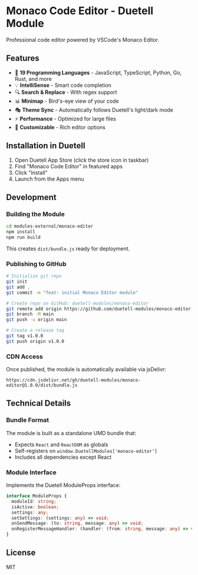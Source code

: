 # Monaco Code Editor - Duetell Module

Professional code editor powered by VSCode's Monaco Editor.

## Features

- 🎨 **19 Programming Languages** - JavaScript, TypeScript, Python, Go, Rust, and more
- 💡 **IntelliSense** - Smart code completion
- 🔍 **Search & Replace** - With regex support
- 📊 **Minimap** - Bird's-eye view of your code
- 🎭 **Theme Sync** - Automatically follows Duetell's light/dark mode
- ⚡ **Performance** - Optimized for large files
- 🔧 **Customizable** - Rich editor options

## Installation in Duetell

1. Open Duetell App Store (click the store icon in taskbar)
2. Find "Monaco Code Editor" in featured apps
3. Click "Install"
4. Launch from the Apps menu

## Development

### Building the Module

```bash
cd modules-external/monaco-editor
npm install
npm run build
```

This creates `dist/bundle.js` ready for deployment.

### Publishing to GitHub

```bash
# Initialize git repo
git init
git add .
git commit -m "feat: initial Monaco Editor module"

# Create repo on GitHub: duetell-modules/monaco-editor
git remote add origin https://github.com/duetell-modules/monaco-editor.git
git branch -M main
git push -u origin main

# Create a release tag
git tag v1.0.0
git push origin v1.0.0
```

### CDN Access

Once published, the module is automatically available via jsDelivr:

```
https://cdn.jsdelivr.net/gh/duetell-modules/monaco-editor@1.0.0/dist/bundle.js
```

## Technical Details

### Bundle Format

The module is built as a standalone UMD bundle that:
- Expects `React` and `ReactDOM` as globals
- Self-registers on `window.DuetellModules['monaco-editor']`
- Includes all dependencies except React

### Module Interface

Implements the Duetell ModuleProps interface:

```typescript
interface ModuleProps {
  moduleId: string;
  isActive: boolean;
  settings: any;
  setSettings: (settings: any) => void;
  onSendMessage: (to: string, message: any) => void;
  onRegisterMessageHandler: (handler: (from: string, message: any) => void) => void;
}
```

## License

MIT
